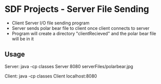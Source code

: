 # SDF Projects - Server File Sending
- Client Server I/O file sending program
- Server sends polar bear file to client once client connects to server
- Program will create a directory "clientRecieved" and the polar bear file will be in it


## Usage
Server: java -cp classes Server 8080 serverFiles/polarbear.jpg

Client: java -cp classes Client localhost:8080
